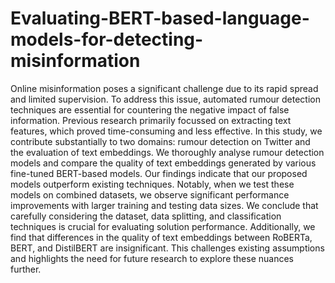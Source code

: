 # Evaluating-BERT-based-language-models-for-detecting-misinformation
 Online misinformation poses a significant challenge due to its rapid spread and limited supervision. To address
 this issue, automated rumour detection techniques are essential for countering the negative impact of false
 information. Previous research primarily focussed on extracting text features, which proved time-consuming and
 less effective. In this study, we contribute substantially to two domains: rumour detection on Twitter and the
 evaluation of text embeddings. We thoroughly analyse rumour detection models and compare the quality of text
 embeddings generated by various fine-tuned BERT-based models. Our findings indicate that our proposed models
 outperform existing techniques. Notably, when we test these models on combined datasets, we observe significant
 performance improvements with larger training and testing data sizes. We conclude that carefully considering the
 dataset, data splitting, and classification techniques is crucial for evaluating solution performance. Additionally,
 we find that differences in the quality of text embeddings between RoBERTa, BERT, and DistilBERT are
 insignificant. This challenges existing assumptions and highlights the need for future research to explore these
 nuances further.
